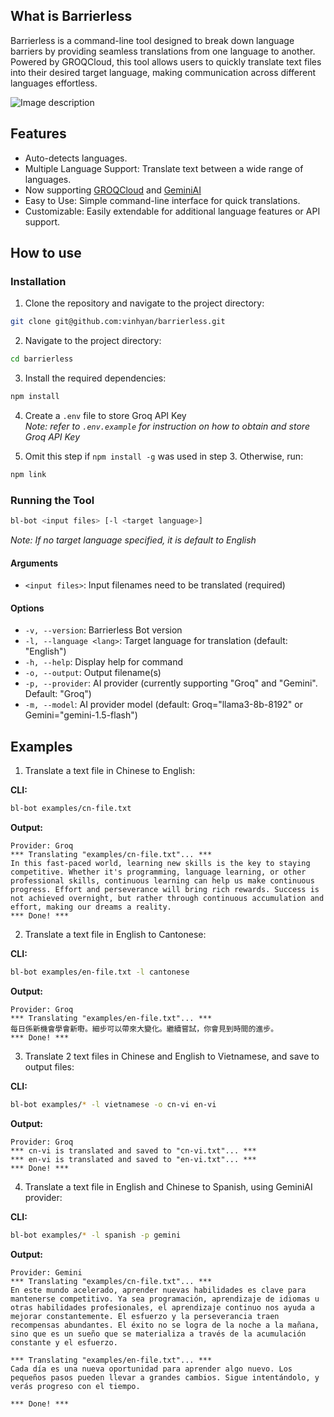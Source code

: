 ## What is Barrierless

Barrierless is a command-line tool designed to break down language barriers by providing seamless translations from one language to another. Powered by GROQCloud, this tool allows users to quickly translate text files into their desired target language, making communication across different languages effortless.

![Image description](https://dev-to-uploads.s3.amazonaws.com/uploads/articles/vdp44fsu4iljnv42fxa9.gif)

## Features

- Auto-detects languages.
- Multiple Language Support: Translate text between a wide range of languages.
- Now supporting [GROQCloud](https://console.groq.com/docs/) and [GeminiAI](https://ai.google.dev/gemini-api/docs)
- Easy to Use: Simple command-line interface for quick translations.
- Customizable: Easily extendable for additional language features or API support.

## How to use

### Installation

1. Clone the repository and navigate to the project directory:

```sh
git clone git@github.com:vinhyan/barrierless.git
```

2. Navigate to the project directory:

```sh
cd barrierless
```

3. Install the required dependencies:

```sh
npm install
```

4. Create a `.env` file to store Groq API Key  
   _Note: refer to `.env.example` for instruction on how to obtain and store Groq API Key_

5. Omit this step if `npm install -g` was used in step 3. Otherwise, run:

```sh
npm link
```

### Running the Tool

```sh
bl-bot <input files> [-l <target language>]
```

_Note: If no target language specified, it is default to English_

#### Arguments

- `<input files>`: Input filenames need to be translated (required)

#### Options

- `-v, --version`: Barrierless Bot version
- `-l, --language <lang>`: Target language for translation (default: "English")
- `-h, --help`: Display help for command
- `-o, --output`: Output filename(s)
- `-p, --provider`: AI provider (currently supporting "Groq" and "Gemini". Default: "Groq")
- `-m, --model`: AI provider model (default: Groq="llama3-8b-8192" or Gemini="gemini-1.5-flash")

## Examples

1. Translate a text file in Chinese to English:

**CLI:**

```sh
bl-bot examples/cn-file.txt
```

**Output:**

```
Provider: Groq
*** Translating "examples/cn-file.txt"... ***
In this fast-paced world, learning new skills is the key to staying competitive. Whether it's programming, language learning, or other professional skills, continuous learning can help us make continuous progress. Effort and perseverance will bring rich rewards. Success is not achieved overnight, but rather through continuous accumulation and effort, making our dreams a reality.
*** Done! ***
```

2. Translate a text file in English to Cantonese:

**CLI:**

```sh
bl-bot examples/en-file.txt -l cantonese
```

**Output:**

```
Provider: Groq
*** Translating "examples/en-file.txt"... ***
每日係新機會學會新嘢。細步可以帶來大變化。繼續嘗試，你會見到時間的進步。
*** Done! ***
```

3. Translate 2 text files in Chinese and English to Vietnamese, and save to output files:

**CLI:**

```sh
bl-bot examples/* -l vietnamese -o cn-vi en-vi
```

**Output:**

```
Provider: Groq
*** cn-vi is translated and saved to "cn-vi.txt"... ***
*** en-vi is translated and saved to "en-vi.txt"... ***
*** Done! ***
```

4. Translate a text file in English and Chinese to Spanish, using GeminiAI provider:

**CLI:**

```sh
bl-bot examples/* -l spanish -p gemini
```

**Output:**

```
Provider: Gemini
*** Translating "examples/cn-file.txt"... ***
En este mundo acelerado, aprender nuevas habilidades es clave para mantenerse competitivo. Ya sea programación, aprendizaje de idiomas u otras habilidades profesionales, el aprendizaje continuo nos ayuda a mejorar constantemente. El esfuerzo y la perseverancia traen recompensas abundantes. El éxito no se logra de la noche a la mañana, sino que es un sueño que se materializa a través de la acumulación constante y el esfuerzo.

*** Translating "examples/en-file.txt"... ***
Cada día es una nueva oportunidad para aprender algo nuevo. Los pequeños pasos pueden llevar a grandes cambios. Sigue intentándolo, y verás progreso con el tiempo.

*** Done! ***
```
